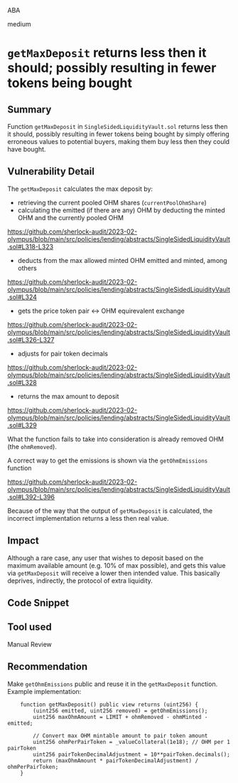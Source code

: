 ABA

medium

# `getMaxDeposit` returns less then it should; possibly resulting in fewer tokens being bought

## Summary

Function `getMaxDeposit` in `SingleSidedLiquidityVault.sol` returns less then it should, possibly resulting in fewer tokens being bought by simply offering erroneous values to potential buyers, making them buy less then they could have bought.

## Vulnerability Detail

The `getMaxDeposit` calculates the max deposit by:
- retrieving the current pooled OHM shares (`currentPoolOhmShare`)
- calculating the emitted (if there are any) OHM by deducting the minted OHM and the currently pooled OHM

https://github.com/sherlock-audit/2023-02-olympus/blob/main/src/policies/lending/abstracts/SingleSidedLiquidityVault.sol#L318-L323

- deducts from the max allowed minted OHM emitted and minted, among others

https://github.com/sherlock-audit/2023-02-olympus/blob/main/src/policies/lending/abstracts/SingleSidedLiquidityVault.sol#L324

- gets the price token pair <-> OHM equirevalent exchange

https://github.com/sherlock-audit/2023-02-olympus/blob/main/src/policies/lending/abstracts/SingleSidedLiquidityVault.sol#L326-L327

- adjusts for pair token decimals

https://github.com/sherlock-audit/2023-02-olympus/blob/main/src/policies/lending/abstracts/SingleSidedLiquidityVault.sol#L328

- returns the max amount to deposit

https://github.com/sherlock-audit/2023-02-olympus/blob/main/src/policies/lending/abstracts/SingleSidedLiquidityVault.sol#L329

What the function fails to take into consideration is already removed OHM (the `ohmRemoved`).

A correct way to get the emissions is shown via the `getOhmEmissions` function

https://github.com/sherlock-audit/2023-02-olympus/blob/main/src/policies/lending/abstracts/SingleSidedLiquidityVault.sol#L392-L396

Because of the way that the output of `getMaxDeposit` is calculated, the incorrect implementation returns a less then real value.

## Impact

Although a rare case, any user that wishes to deposit based on the maximum available amount (e.g. 10% of max possible), and gets this value via `getMaxDeposit` will receive a lower then intended value. This basically deprives, indirectly, the protocol of extra liquidity.

## Code Snippet

## Tool used

Manual Review

## Recommendation

Make `getOhmEmissions` public and reuse it in the `getMaxDeposit` function. Example implementation:
```Solidity
    function getMaxDeposit() public view returns (uint256) {
        (uint256 emitted, uint256 removed) = getOhmEmissions();
        uint256 maxOhmAmount = LIMIT + ohmRemoved - ohmMinted - emitted;

        // Convert max OHM mintable amount to pair token amount
        uint256 ohmPerPairToken = _valueCollateral(1e18); // OHM per 1 pairToken
        uint256 pairTokenDecimalAdjustment = 10**pairToken.decimals();
        return (maxOhmAmount * pairTokenDecimalAdjustment) / ohmPerPairToken;
    }
```